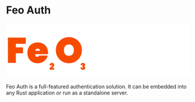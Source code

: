 # Feo Auth

![feo auth logo](./miscellaneous/feoauth-logo.svg)

Feo Auth is a full-featured authentication solution. It can be embedded into any Rust application or run as a standalone server.

